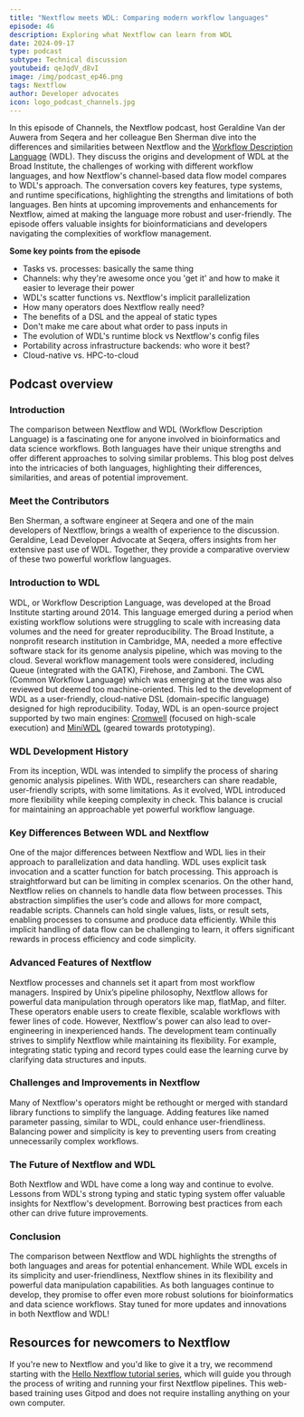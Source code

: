```yaml
---
title: "Nextflow meets WDL: Comparing modern workflow languages"
episode: 46
description: Exploring what Nextflow can learn from WDL
date: 2024-09-17
type: podcast
subtype: Technical discussion
youtubeid: qeJqdV_d8vI
image: /img/podcast_ep46.png
tags: Nextflow
author: Developer advocates
icon: logo_podcast_channels.jpg
---
```


In this episode of Channels, the Nextflow podcast, host Geraldine Van der Auwera from Seqera and her colleague Ben Sherman dive into the differences and similarities between Nextflow and the [Workflow Description Language](https://openwdl.org/) (WDL). They discuss the origins and development of WDL at the Broad Institute, the challenges of working with different workflow languages, and how Nextflow's channel-based data flow model compares to WDL's approach. The conversation covers key features, type systems, and runtime specifications, highlighting the strengths and limitations of both languages. Ben hints at upcoming improvements and enhancements for Nextflow, aimed at making the language more robust and user-friendly. The episode offers valuable insights for bioinformaticians and developers navigating the complexities of workflow management.

<!-- end-archive-description -->

**Some key points from the episode**

- Tasks vs. processes: basically the same thing
- Channels: why they're awesome once you 'get it' and how to make it easier to leverage their power
- WDL's scatter functions vs. Nextflow's implicit parallelization
- How many operators does Nextflow really need?
- The benefits of a DSL and the appeal of static types
- Don't make me care about what order to pass inputs in
- The evolution of WDL's runtime block vs Nextflow's config files
- Portability across infrastructure backends: who wore it best?
- Cloud-native vs. HPC-to-cloud

## Podcast overview

### Introduction

The comparison between Nextflow and WDL (Workflow Description Language) is a fascinating one for anyone involved in bioinformatics and data science workflows. Both languages have their unique strengths and offer different approaches to solving similar problems. This blog post delves into the intricacies of both languages, highlighting their differences, similarities, and areas of potential improvement.

### Meet the Contributors

Ben Sherman, a software engineer at Seqera and one of the main developers of Nextflow, brings a wealth of experience to the discussion. Geraldine, Lead Developer Advocate at Seqera, offers insights from her extensive past use of WDL. Together, they provide a comparative overview of these two powerful workflow languages.

### Introduction to WDL

WDL, or Workflow Description Language, was developed at the Broad Institute starting around 2014. This language emerged during a period when existing workflow solutions were struggling to scale with increasing data volumes and the need for greater reproducibility. The Broad Institute, a nonprofit research institution in Cambridge, MA, needed a more effective software stack for its genome analysis pipeline, which was moving to the cloud.
Several workflow management tools were considered, including Queue (integrated with the GATK), Firehose, and Zamboni. The CWL (Common Workflow Language) which was emerging at the time was also reviewed but deemed too machine-oriented. This led to the development of WDL as a user-friendly, cloud-native DSL (domain-specific language) designed for high reproducibility. Today, WDL is an open-source project supported by two main engines: [Cromwell](https://github.com/broadinstitute/cromwell) (focused on high-scale execution) and [MiniWDL](https://github.com/mlin/miniwdl) (geared towards prototyping).

### WDL Development History

From its inception, WDL was intended to simplify the process of sharing genomic analysis pipelines. With WDL, researchers can share readable, user-friendly scripts, with some limitations. As it evolved, WDL introduced more flexibility while keeping complexity in check. This balance is crucial for maintaining an approachable yet powerful workflow language.

### Key Differences Between WDL and Nextflow

One of the major differences between Nextflow and WDL lies in their approach to parallelization and data handling. WDL uses explicit task invocation and a scatter function for batch processing. This approach is straightforward but can be limiting in complex scenarios.
On the other hand, Nextflow relies on channels to handle data flow between processes. This abstraction simplifies the user’s code and allows for more compact, readable scripts. Channels can hold single values, lists, or result sets, enabling processes to consume and produce data efficiently. While this implicit handling of data flow can be challenging to learn, it offers significant rewards in process efficiency and code simplicity.

### Advanced Features of Nextflow

Nextflow processes and channels set it apart from most workflow managers. Inspired by Unix’s pipeline philosophy, Nextflow allows for powerful data manipulation through operators like map, flatMap, and filter. These operators enable users to create flexible, scalable workflows with fewer lines of code.
However, Nextflow's power can also lead to over-engineering in inexperienced hands. The development team continually strives to simplify Nextflow while maintaining its flexibility. For example, integrating static typing and record types could ease the learning curve by clarifying data structures and inputs.

### Challenges and Improvements in Nextflow

Many of Nextflow's operators might be rethought or merged with standard library functions to simplify the language. Adding features like named parameter passing, similar to WDL, could enhance user-friendliness. Balancing power and simplicity is key to preventing users from creating unnecessarily complex workflows.

### The Future of Nextflow and WDL

Both Nextflow and WDL have come a long way and continue to evolve. Lessons from WDL's strong typing and static typing system offer valuable insights for Nextflow's development. Borrowing best practices from each other can drive future improvements.

### Conclusion

The comparison between Nextflow and WDL highlights the strengths of both languages and areas for potential enhancement. While WDL excels in its simplicity and user-friendliness, Nextflow shines in its flexibility and powerful data manipulation capabilities. As both languages continue to develop, they promise to offer even more robust solutions for bioinformatics and data science workflows. Stay tuned for more updates and innovations in both Nextflow and WDL!

## Resources for newcomers to Nextflow

If you're new to Nextflow and you'd like to give it a try, we recommend starting with the [Hello Nextflow tutorial series](https://training.nextflow.io/hello_nextflow/), which will guide you through the process of writing and running your first Nextflow pipelines. This web-based training uses Gitpod and does not require installing anything on your own computer.
